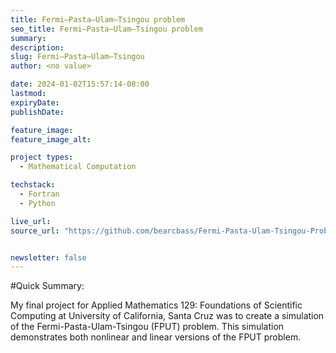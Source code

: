 ```yaml
---
title: Fermi–Pasta–Ulam–Tsingou problem
seo_title: Fermi–Pasta–Ulam–Tsingou problem
summary: 
description: 
slug: Fermi–Pasta–Ulam–Tsingou
author: <no value>

date: 2024-01-02T15:57:14-08:00
lastmod: 
expiryDate: 
publishDate: 

feature_image: 
feature_image_alt: 

project types:
  - Mathematical Computation

techstack:
  - Fortran
  - Python

live_url: 
source_url: "https://github.com/bearcbass/Fermi-Pasta-Ulam-Tsingou-Problem"


newsletter: false
---
```


#Quick Summary:

My final project for Applied Mathematics 129: Foundations of Scientific Computing at University of California, Santa Cruz was to create a simulation of the Fermi-Pasta-Ulam-Tsingou (FPUT) problem. This simulation demonstrates both nonlinear and linear versions of the FPUT problem.
